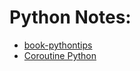 # Python Notes:
* [book-pythontips](https://book.pythontips.com/en/latest/)
* [Coroutine Python](https://stackabuse.com/python-async-await-tutorial/)
